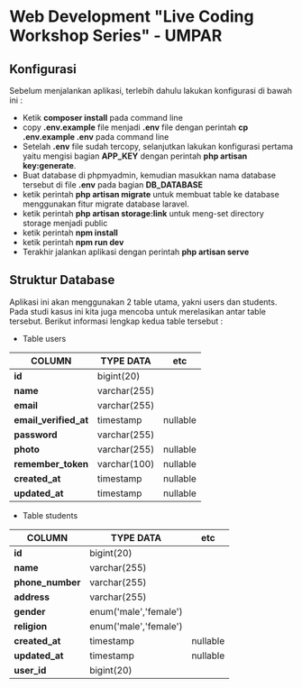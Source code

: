# Web Development "Live Coding Workshop Series" - UMPAR

## Konfigurasi

Sebelum menjalankan aplikasi, terlebih dahulu lakukan konfigurasi di bawah ini :

- Ketik **composer install** pada command line
- copy **.env.example** file menjadi **.env** file dengan perintah **cp .env.example .env** pada command line
- Setelah **.env** file sudah tercopy, selanjutkan lakukan konfigurasi pertama yaitu mengisi bagian **APP_KEY** dengan perintah **php artisan key:generate**.
- Buat database di phpmyadmin, kemudian masukkan nama database tersebut di file **.env** pada bagian **DB_DATABASE**
- ketik perintah **php artisan migrate** untuk membuat table ke database menggunakan fitur migrate database laravel.
- ketik perintah **php artisan storage:link** untuk meng-set directory storage menjadi public
- ketik perintah **npm install**
- ketik perintah **npm run dev**
- Terakhir jalankan aplikasi dengan perintah **php artisan serve**

## Struktur Database

Aplikasi ini akan menggunakan 2 table utama, yakni users dan students. Pada studi kasus ini kita juga mencoba untuk merelasikan antar table tersebut. Berikut informasi lengkap kedua table tersebut :

- Table users

| COLUMN | TYPE DATA | etc |
| ------ | ------ | ------ |
| **id**| bigint(20) |
| **name**| varchar(255) |
| **email**| varchar(255) |
| **email_verified_at**| timestamp | nullable |
| **password**| varchar(255) |
| **photo**| varchar(255) | nullable |
| **remember_token**| varchar(100) | nullable |
| **created_at**| timestamp | nullable |
| **updated_at**| timestamp | nullable |

- Table students

| COLUMN | TYPE DATA | etc |
| ------ | ------ | ------ |
| **id**| bigint(20) |
| **name**| varchar(255) |
| **phone_number**| varchar(255) |
| **address**| varchar(255) |
| **gender**| enum('male','female') |
| **religion**| enum('male','female') |
| **created_at**| timestamp | nullable |
| **updated_at**| timestamp | nullable |
| **user_id**| bigint(20) |


